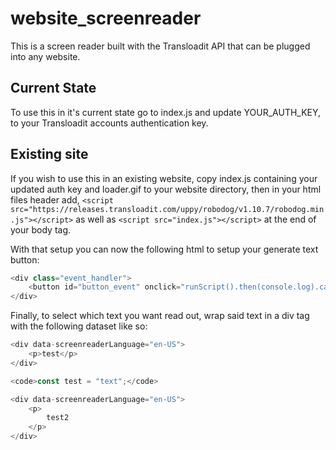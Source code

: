 # website_screenreader
This is a screen reader built with the Transloadit API that can be plugged into any website. 

## Current State
To use this in it's current state go to index.js and update YOUR_AUTH_KEY, to your Transloadit accounts authentication key.

## Existing site
If you wish to use this in an existing website, copy index.js containing your updated auth key and loader.gif to your website directory, then in your html files header add, `<script src="https://releases.transloadit.com/uppy/robodog/v1.10.7/robodog.min.js"></script>` as well as `<script src="index.js"></script>` at the end of your body tag. 

With that setup you can now the following html to setup your generate text button:
```js
<div class="event_handler">
    <button id="button_event" onclick="runScript().then(console.log).catch(console.error)">Generate</button>
</div>
```

Finally, to select which text you want read out, wrap said text in a div tag with the following dataset like so:
```js
<div data-screenreaderLanguage="en-US">
    <p>test</p>   
</div>

<code>const test = "text";</code>

<div data-screenreaderLanguage="en-US">
    <p>
        test2
    </p>
</div>
```